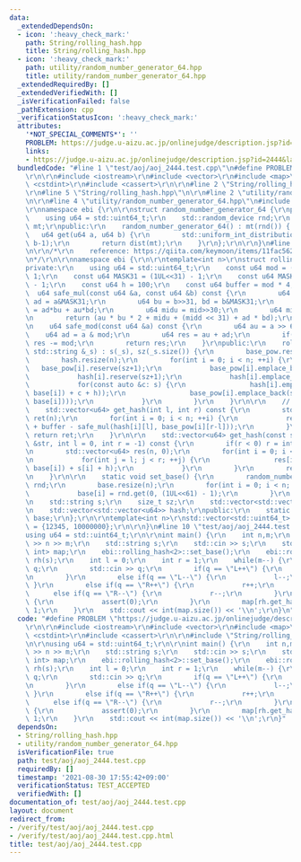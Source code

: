 ```yaml
---
data:
  _extendedDependsOn:
  - icon: ':heavy_check_mark:'
    path: String/rolling_hash.hpp
    title: String/rolling_hash.hpp
  - icon: ':heavy_check_mark:'
    path: utility/random_number_generator_64.hpp
    title: utility/random_number_generator_64.hpp
  _extendedRequiredBy: []
  _extendedVerifiedWith: []
  _isVerificationFailed: false
  _pathExtension: cpp
  _verificationStatusIcon: ':heavy_check_mark:'
  attributes:
    '*NOT_SPECIAL_COMMENTS*': ''
    PROBLEM: https://judge.u-aizu.ac.jp/onlinejudge/description.jsp?id=2444&lang=jp
    links:
    - https://judge.u-aizu.ac.jp/onlinejudge/description.jsp?id=2444&lang=jp
  bundledCode: "#line 1 \"test/aoj/aoj_2444.test.cpp\"\n#define PROBLEM \"https://judge.u-aizu.ac.jp/onlinejudge/description.jsp?id=2444&lang=jp\"\
    \r\n\r\n#include <iostream>\r\n#include <vector>\r\n#include <map>\r\n#include\
    \ <cstdint>\r\n#include <cassert>\r\n\r\n#line 2 \"String/rolling_hash.hpp\"\n\
    \r\n#line 5 \"String/rolling_hash.hpp\"\n\r\n#line 2 \"utility/random_number_generator_64.hpp\"\
    \n\r\n#line 4 \"utility/random_number_generator_64.hpp\"\n#include <random>\r\n\
    \r\nnamespace ebi {\r\n\r\nstruct random_number_generator_64 {\r\nprivate:\r\n\
    \    using u64 = std::uint64_t;\r\n    std::random_device rnd;\r\n    std::mt19937_64\
    \ mt;\r\npublic:\r\n    random_number_generator_64() : mt(rnd()) { }\r\n\r\n \
    \   u64 get(u64 a, u64 b) {\r\n        std::uniform_int_distribution<u64> dist(a,\
    \ b-1);\r\n        return dist(mt);\r\n    }\r\n};\r\n\r\n}\n#line 7 \"String/rolling_hash.hpp\"\
    \n\r\n/*\r\n    reference: https://qiita.com/keymoon/items/11fac5627672a6d6a9f6\r\
    \n*/\r\n\r\nnamespace ebi {\r\n\r\ntemplate<int n>\r\nstruct rolling_hash {\r\n\
    private:\r\n    using u64 = std::uint64_t;\r\n    const u64 mod = (1UL<<61) -\
    \ 1;\r\n    const u64 MASK31 = (1UL<<31) - 1;\r\n    const u64 MASK30 = (1UL<<30)\
    \ - 1;\r\n    const u64 h = 100;\r\n    const u64 buffer = mod * 4;\r\n\r\n  \
    \  u64 safe_mul(const u64 &a, const u64 &b) const {\r\n        u64 au = a>>31,\
    \ ad = a&MASK31;\r\n        u64 bu = b>>31, bd = b&MASK31;\r\n        u64 mid\
    \ = ad*bu + au*bd;\r\n        u64 midu = mid>>30;\r\n        u64 midd = mid&MASK30;\r\
    \n        return (au * bu * 2 + midu + (midd << 31) + ad * bd);\r\n    }\r\n\r\
    \n    u64 safe_mod(const u64 &a) const {\r\n        u64 au = a >> 61;\r\n    \
    \    u64 ad = a & mod;\r\n        u64 res = au + ad;\r\n        if(res >= mod)\
    \ res -= mod;\r\n        return res;\r\n    }\r\npublic:\r\n    rolling_hash(const\
    \ std::string &_s) : s(_s), sz(_s.size()) {\r\n        base_pow.resize(n);\r\n\
    \        hash.resize(n);\r\n        for(int i = 0; i < n; ++i) {\r\n         \
    \   base_pow[i].reserve(sz+1);\r\n            base_pow[i].emplace_back(1);\r\n\
    \            hash[i].reserve(sz+1);\r\n            hash[i].emplace_back(0);\r\n\
    \            for(const auto &c: s) {\r\n                hash[i].emplace_back(safe_mod(safe_mul(hash[i].back(),\
    \ base[i]) + c + h));\r\n                base_pow[i].emplace_back(safe_mod(safe_mul(base_pow[i].back(),\
    \ base[i])));\r\n            }\r\n        }\r\n    }\r\n\r\n    // [l, r)\r\n\
    \    std::vector<u64> get_hash(int l, int r) const {\r\n        std::vector<u64>\
    \ ret(n);\r\n        for(int i = 0; i < n; ++i) {\r\n            ret[i] = safe_mod(hash[i][r]\
    \ + buffer - safe_mul(hash[i][l], base_pow[i][r-l]));\r\n        }\r\n       \
    \ return ret;\r\n    }\r\n\r\n    std::vector<u64> get_hash(const std::string\
    \ &str, int l = 0, int r = -1) const {\r\n        if(r < 0) r = int(str.size());\r\
    \n        std::vector<u64> res(n, 0);\r\n        for(int i = 0; i < n; ++i) {\r\
    \n            for(int j = l; j < r; ++j) {\r\n                res[i] = safe_mod(safe_mul(res[i],\
    \ base[i]) + s[i] + h);\r\n            }\r\n        }\r\n        return res;\r\
    \n    }\r\n\r\n    static void set_base() {\r\n        random_number_generator_64\
    \ rnd;\r\n        base.resize(n);\r\n        for(int i = 0; i < n; ++i) {\r\n\
    \            base[i] = rnd.get(0, (1UL<<61) - 1);\r\n        }\r\n    }\r\nprivate:\r\
    \n    std::string s;\r\n    size_t sz;\r\n    std::vector<std::vector<u64>> base_pow;\r\
    \n    std::vector<std::vector<u64>> hash;\r\npublic:\r\n    static std::vector<u64>\
    \ base;\r\n};\r\n\r\ntemplate<int n>\r\nstd::vector<std::uint64_t> rolling_hash<n>::base\
    \ = {12345, 10000000};\r\n\r\n}\n#line 10 \"test/aoj/aoj_2444.test.cpp\"\n\r\n\
    using u64 = std::uint64_t;\r\n\r\nint main() {\r\n    int n,m;\r\n    std::cin\
    \ >> n >> m;\r\n    std::string s;\r\n    std::cin >> s;\r\n    std::map<std::vector<u64>,\
    \ int> map;\r\n    ebi::rolling_hash<2>::set_base();\r\n    ebi::rolling_hash<2>\
    \ rh(s);\r\n    int l = 0;\r\n    int r = 1;\r\n    while(m--) {\r\n        std::string\
    \ q;\r\n        std::cin >> q;\r\n        if(q == \"L++\") {\r\n            l++;\r\
    \n        }\r\n        else if(q == \"L--\") {\r\n            l--;\r\n       \
    \ }\r\n        else if(q == \"R++\") {\r\n            r++;\r\n        }\r\n  \
    \      else if(q == \"R--\") {\r\n            r--;\r\n        }\r\n        else\
    \ {\r\n            assert(0);\r\n        }\r\n        map[rh.get_hash(l, r)] =\
    \ 1;\r\n    }\r\n    std::cout << int(map.size()) << '\\n';\r\n}\n"
  code: "#define PROBLEM \"https://judge.u-aizu.ac.jp/onlinejudge/description.jsp?id=2444&lang=jp\"\
    \r\n\r\n#include <iostream>\r\n#include <vector>\r\n#include <map>\r\n#include\
    \ <cstdint>\r\n#include <cassert>\r\n\r\n#include \"String/rolling_hash.hpp\"\r\
    \n\r\nusing u64 = std::uint64_t;\r\n\r\nint main() {\r\n    int n,m;\r\n    std::cin\
    \ >> n >> m;\r\n    std::string s;\r\n    std::cin >> s;\r\n    std::map<std::vector<u64>,\
    \ int> map;\r\n    ebi::rolling_hash<2>::set_base();\r\n    ebi::rolling_hash<2>\
    \ rh(s);\r\n    int l = 0;\r\n    int r = 1;\r\n    while(m--) {\r\n        std::string\
    \ q;\r\n        std::cin >> q;\r\n        if(q == \"L++\") {\r\n            l++;\r\
    \n        }\r\n        else if(q == \"L--\") {\r\n            l--;\r\n       \
    \ }\r\n        else if(q == \"R++\") {\r\n            r++;\r\n        }\r\n  \
    \      else if(q == \"R--\") {\r\n            r--;\r\n        }\r\n        else\
    \ {\r\n            assert(0);\r\n        }\r\n        map[rh.get_hash(l, r)] =\
    \ 1;\r\n    }\r\n    std::cout << int(map.size()) << '\\n';\r\n}"
  dependsOn:
  - String/rolling_hash.hpp
  - utility/random_number_generator_64.hpp
  isVerificationFile: true
  path: test/aoj/aoj_2444.test.cpp
  requiredBy: []
  timestamp: '2021-08-30 17:55:42+09:00'
  verificationStatus: TEST_ACCEPTED
  verifiedWith: []
documentation_of: test/aoj/aoj_2444.test.cpp
layout: document
redirect_from:
- /verify/test/aoj/aoj_2444.test.cpp
- /verify/test/aoj/aoj_2444.test.cpp.html
title: test/aoj/aoj_2444.test.cpp
---
```

